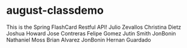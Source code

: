 # august-classdemo
This is the Spring FlashCard Restful API!
Julio Zevallos
Christina Dietz
Joshua Howard
Jose Contreras
Felipe Gomez
Jutin Smith
JonBonin
Nathaniel Moss
Brian Alvarez
JonBonin
Hernan Guardado

